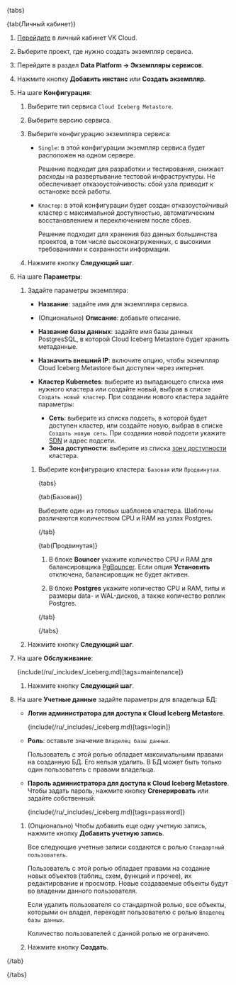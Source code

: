 {tabs}

{tab(Личный кабинет)}

1. [Перейдите](https://msk.cloud.vk.com/app/) в личный кабинет VK Cloud.
1. Выберите проект, где нужно создать экземпляр сервиса.
1. Перейдите в раздел **Data Platform → Экземпляры сервисов**.
1. Нажмите кнопку **Добавить инстанс** или **Создать экземпляр**.
1. На шаге **Конфигурация**:

   1. Выберите тип сервиса `Cloud Iceberg Metastore`.
   1. Выберите версию сервиса.
   1. Выберите конфигурацию экземпляра сервиса:

      - `Single`: в этой конфигурации экземпляр сервиса будет расположен на одном сервере.

         Решение подходит для разработки и тестирования, снижает расходы на развертывание тестовой инфраструктуры. Не обеспечивает отказоустойчивость: сбой узла приводит к остановке всей работы.
      
      - `Кластер`: в этой конфигурации будет создан отказоустойчивый кластер с максимальной доступностью, автоматическим восстановлением и переключением после сбоев.

         Решение подходит для хранения баз данных большинства проектов, в том числе высоконагруженных, с высокими требованиями к сохранности информации.

   1. Нажмите кнопку **Следующий шаг**.

1. На шаге **Параметры**:

   1. Задайте параметры экземпляра:

      - **Название**: задайте имя для экземпляра сервиса.
      - (Опционально) **Описание**: добавьте описание.
      - **Название базы данных**: задайте имя базы данных PostgresSQL, в которой Cloud Iceberg Metastore будет хранить метаданные.
      - **Назначить внешний IP**: включите опцию, чтобы экземпляр Cloud Iceberg Metastore был доступен через интернет.
      - **Кластер Kubernetes**: выберите из выпадающего списка имя нужного кластера или создайте новый, выбрав в списке `Создать новый кластер`. При создании нового кластера задайте параметры:

         - **Сеть**: выберите из списка подсеть, в которой будет доступен кластер, или создайте новую, выбрав в списке `Создать новую сеть`. При создании новой подсети укажите [SDN](/ru/networks/vnet/concepts/sdn) и адрес подсети.
         - **Зона доступности**: выберите из списка [зону доступности](/ru/intro/start/concepts/architecture#az) кластера.

      1. Выберите конфигурацию кластера: `Базовая` или `Продвинутая`.

         {tabs}
         
         {tab(Базовая)}
                  
         Выберите один из готовых шаблонов кластера. Шаблоны различаются количеством CPU и RAM на узлах Postgres.

         {/tab}

         {tab(Продвинутая)}
         
         1. В блоке **Bouncer** укажите количество CPU и RAM для балансировщика [PgBouncer](/ru/dbs/dbaas/extensions/postgresql#pgbouncer). Если опция **Установить** отключена, балансировщик не будет активен.

         1. В блоке **Postgres** укажите количество CPU и RAM, типы и размеры data- и WAL-дисков, а также количество реплик Postgres.

         {/tab}

         {/tabs}

   1. Нажмите кнопку **Следующий шаг**.

1. На шаге **Обслуживание**:

   {include(/ru/_includes/_iceberg.md)[tags=maintenance]}

   1. Нажмите кнопку **Следующий шаг**.

1. На шаге **Учетные данные** задайте параметры для владельца БД:

   - **Логин администратора для доступа к Cloud Iceberg Metastore**. 
   
      {include(/ru/_includes/_iceberg.md)[tags=login]}
   
   - **Роль**: оставьте значение `Владелец базы данных`. 
   
      Пользователь с этой ролью обладает максимальными правами на созданную БД. Его нельзя удалить. В БД может быть только один пользователь с правами владельца.
     
   - **Пароль администратора для доступа к Cloud Iceberg Metastore**. Чтобы задать пароль, нажмите кнопку **Сгенерировать** или задайте собственный.

      {include(/ru/_includes/_iceberg.md)[tags=password]}

   1. (Опционально) Чтобы добавить еще одну учетную запись, нажмите кнопку **Добавить учетную запись**.

      Все следующие учетные записи создаются с ролью `Стандартный пользователь`. 
   
      Пользователь с этой ролью обладает правами на создание новых объектов (таблиц, схем, функций и прочее), их редактирование и просмотр. Новые создаваемые объекты будут во владении данного пользователя. 
   
      Если удалить пользователя со стандартной ролью, все объекты, которыми он владел, переходят пользователю с ролью `Владелец базы данных`. 
   
      Количество пользователей с данной ролью не ограничено.

   1. Нажмите кнопку **Создать**.

{/tab}

{/tabs}



